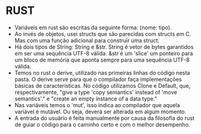 # RUST

- Variáveis em rust são escritas da seguinte forma: (nome: tipo).
- Ao invés de objetos, usei structs que são parecidas com structs em C. Mas com uma função adicional para construir uma struct.
- Há dois tipos de String: String e &str. String é vetor de bytes garantidos em ser uma sequência UTF-8 válida. &str é um 'slice' um ponteiro para um bloco de memória que aponta sempre para uma sequência UTF-8 válida.
- Temos no rust o derive, utilizado nas primeiras linhas do código nesta pasta. O derive serve para que o compilador faça implementações básicas de características. No código utilizamos Clone e Default, que, respectivamente, "give a type 'copy semantics' instead of 'move semantics'." e "create an empty instance of a data type."
- Nas variáveis temos o 'mut', isso indica ao compilador que aquela variável é mutável. Ou seja, deverá ser alterada em algum momento.
- A entrada do usuário é feita manualmente por causa da filosofia do rust de guiar o código para o caminho certo e com o melhor desempenho.
